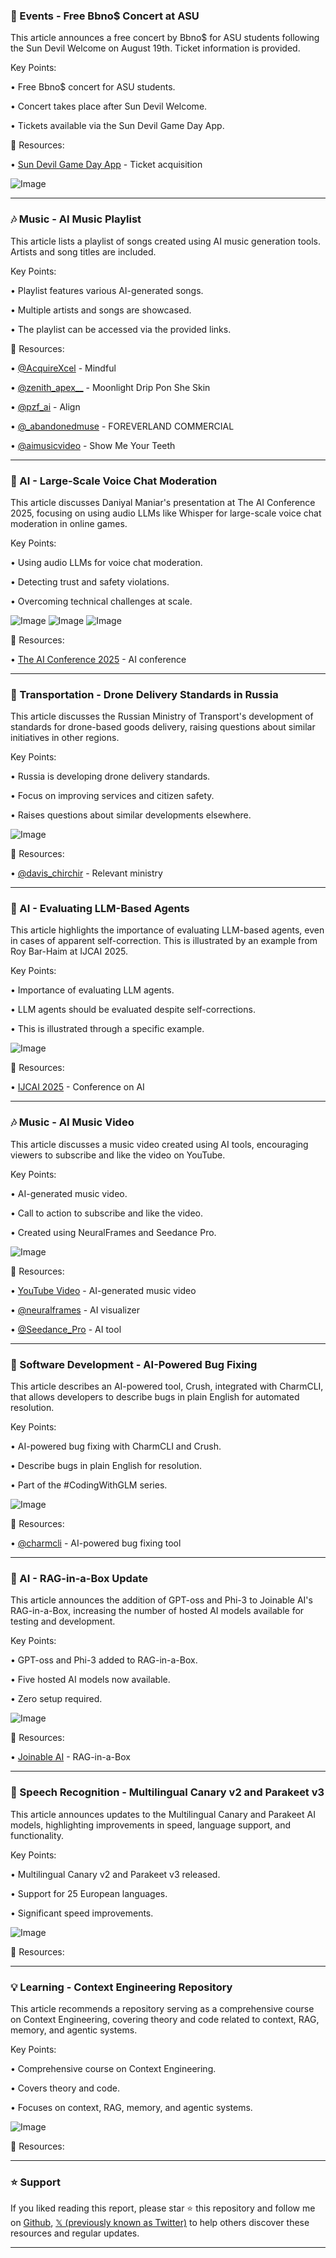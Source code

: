 ### 🚀 Events - Free Bbno$ Concert at ASU

This article announces a free concert by Bbno$ for ASU students following the Sun Devil Welcome on August 19th.  Ticket information is provided.

Key Points:

• Free Bbno$ concert for ASU students.

• Concert takes place after Sun Devil Welcome.

• Tickets available via the Sun Devil Game Day App.


🔗 Resources:

• [Sun Devil Game Day App](http://eoss.asu.edu/fest-tickets) - Ticket acquisition

![Image](https://pbs.twimg.com/media/GyfRlNfXUAAzUdn?format=jpg&name=small)


---
### 🎶 Music - AI Music Playlist

This article lists a playlist of songs created using AI music generation tools.  Artists and song titles are included.


Key Points:

• Playlist features various AI-generated songs.

• Multiple artists and songs are showcased.

• The playlist can be accessed via the provided links.



🔗 Resources:

• [@AcquireXcel](https://x.com/AcquireXcel) - Mindful

• [@zenith_apex__](https://x.com/zenith_apex__) - Moonlight Drip Pon She Skin

• [@pzf_ai](https://x.com/pzf_ai) - Align

• [@_abandonedmuse](https://x.com/_abandonedmuse) - FOREVERLAND COMMERCIAL

• [@aimusicvideo](https://x.com/aimusicvideo) - Show Me Your Teeth



---
### 🤖 AI - Large-Scale Voice Chat Moderation

This article discusses Daniyal Maniar's presentation at The AI Conference 2025, focusing on using audio LLMs like Whisper for large-scale voice chat moderation in online games.

Key Points:

•  Using audio LLMs for voice chat moderation.

• Detecting trust and safety violations.

• Overcoming technical challenges at scale.


![Image](https://pbs.twimg.com/media/GybQUwXawAAx0bj?format=jpg&name=small)
![Image](https://pbs.twimg.com/media/GybQUwUbkAAxtoZ?format=jpg&name=360x360)
![Image](https://pbs.twimg.com/media/GybQUwWakAAPb0H?format=jpg&name=360x360)

🔗 Resources:

• [The AI Conference 2025](https://x.com/AIconference) - AI conference


---
### 🤖 Transportation - Drone Delivery Standards in Russia

This article discusses the Russian Ministry of Transport's development of standards for drone-based goods delivery, raising questions about similar initiatives in other regions.

Key Points:

• Russia is developing drone delivery standards.

• Focus on improving services and citizen safety.

• Raises questions about similar developments elsewhere.



![Image](https://pbs.twimg.com/media/GyealCLXUAASAiq?format=jpg&name=small)

🔗 Resources:

• [@davis_chirchir](https://x.com/davis_chirchir) - Relevant ministry


---
### 🤖 AI - Evaluating LLM-Based Agents

This article highlights the importance of evaluating LLM-based agents, even in cases of apparent self-correction.  This is illustrated by an example from Roy Bar-Haim at IJCAI 2025.

Key Points:

•  Importance of evaluating LLM agents.

•  LLM agents should be evaluated despite self-corrections.

•  This is illustrated through a specific example.


![Image](https://pbs.twimg.com/media/GyflufZXQAAWMS6?format=jpg&name=small)

🔗 Resources:

• [IJCAI 2025](https://x.com/IJCAIconf) - Conference on AI


---
### 🎶 Music - AI Music Video

This article discusses a music video created using AI tools, encouraging viewers to subscribe and like the video on YouTube.

Key Points:

•  AI-generated music video.

•  Call to action to subscribe and like the video.

•  Created using NeuralFrames and Seedance Pro.


![Image](https://pbs.twimg.com/amplify_video_thumb/1956494935823167488/img/G66OEXI7tl-Poo6m.jpg)

🔗 Resources:

• [YouTube Video](https://youtube.com/watch?v=yNmP-cuaW-o) - AI-generated music video

• [@neuralframes](https://x.com/neuralframes) - AI visualizer

• [@Seedance_Pro](https://x.com/Seedance_Pro) - AI tool


---
### 🤖 Software Development - AI-Powered Bug Fixing

This article describes an AI-powered tool, Crush, integrated with CharmCLI, that allows developers to describe bugs in plain English for automated resolution.

Key Points:

• AI-powered bug fixing with CharmCLI and Crush.

• Describe bugs in plain English for resolution.

• Part of the #CodingWithGLM series.


![Image](https://pbs.twimg.com/amplify_video_thumb/1956722626774380544/img/hqnNGduw_khj7hoS.jpg)

🔗 Resources:

• [@charmcli](https://x.com/charmcli) - AI-powered bug fixing tool


---
### 🤖 AI - RAG-in-a-Box Update

This article announces the addition of GPT-oss and Phi-3 to Joinable AI's RAG-in-a-Box, increasing the number of hosted AI models available for testing and development.

Key Points:

•  GPT-oss and Phi-3 added to RAG-in-a-Box.

•  Five hosted AI models now available.

•  Zero setup required.


![Image](https://pbs.twimg.com/media/GyesuQqaUAArC1Y?format=png&name=small)

🔗 Resources:

• [Joinable AI](https://x.com/joinableai) - RAG-in-a-Box


---
### 🤖 Speech Recognition - Multilingual Canary v2 and Parakeet v3

This article announces updates to the Multilingual Canary and Parakeet AI models, highlighting improvements in speed, language support, and functionality.

Key Points:

•  Multilingual Canary v2 and Parakeet v3 released.

•  Support for 25 European languages.

•  Significant speed improvements.


![Image](https://pbs.twimg.com/media/GyZjsu3a8AA0PZw?format=jpg&name=small)

🔗 Resources:


---
### 💡 Learning - Context Engineering Repository

This article recommends a repository serving as a comprehensive course on Context Engineering, covering theory and code related to context, RAG, memory, and agentic systems.

Key Points:

•  Comprehensive course on Context Engineering.

•  Covers theory and code.

•  Focuses on context, RAG, memory, and agentic systems.


![Image](https://pbs.twimg.com/amplify_video_thumb/1956269134905217028/img/lOSQGmN70q2jfC6q.jpg)

🔗 Resources:


---

### ⭐️ Support

If you liked reading this report, please star ⭐️ this repository and follow me on [Github](https://github.com/Drix10), [𝕏 (previously known as Twitter)](https://x.com/DRIX_10_) to help others discover these resources and regular updates.

---